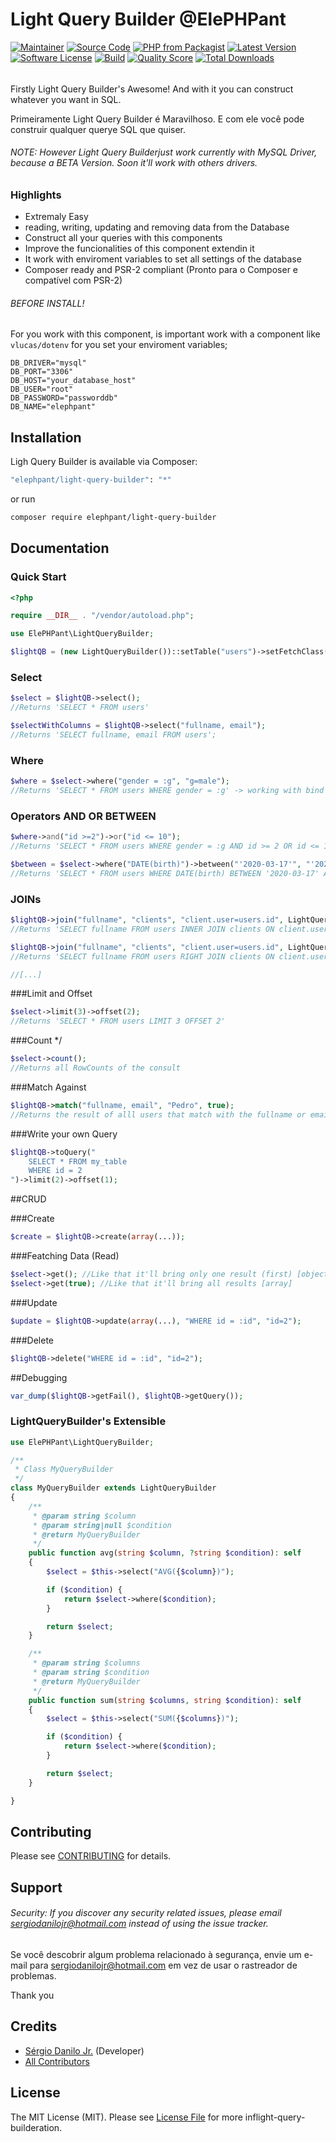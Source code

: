 # Light Query Builder @ElePHPant

[![Maintainer](http://img.shields.io/badge/maintainer-@sergiodanilojr-blue.svg?style=flat-square)](https://twitter.com/sergiodanilojr)
[![Source Code](http://img.shields.io/badge/source-elephpant/light-query-builder-blue.svg?style=flat-square)](https://github.com/sergiodanilojr/light-query-builder)
[![PHP from Packagist](https://img.shields.io/packagist/php-v/elephpant/light-query-builder.svg?style=flat-square)](https://packagist.org/packages/elephpant/light-query-builder)
[![Latest Version](https://img.shields.io/github/release/elephpant/light-query-builder.svg?style=flat-square)](https://github.com/sergiodanilojr/light-query-builder/releases)
[![Software License](https://img.shields.io/badge/license-MIT-brightgreen.svg?style=flat-square)](LICENSE)
[![Build](https://img.shields.io/scrutinizer/build/g/sergiodanilojr/light-query-builder.svg?style=flat-square)](https://scrutinizer-ci.com/g/sergiodanilojr/light-query-builder)
[![Quality Score](https://img.shields.io/scrutinizer/g/sergiodanilojr/light-query-builder.svg?style=flat-square)](https://scrutinizer-ci.com/g/sergiodanilojr/light-query-builder)
[![Total Downloads](https://img.shields.io/packagist/dt/elephpant/light-query-builder.svg?style=flat-square)](https://packagist.org/packages/elephpant/light-query-builder)

###### 
Firstly Light Query Builder's Awesome! And with it you can construct whatever you want in SQL. 

Primeiramente Light Query Builder é Maravilhoso. E com ele você pode construir qualquer querye SQL que quiser.

###### NOTE: However Light Query Builderjust work currently with MySQL Driver, because a BETA Version. Soon it'll work with others drivers.

### Highlights

- Extremaly Easy
- reading, writing, updating and removing data from the Database
- Construct all your queries with this components
- Improve the funcionalities of this component extendin it
- It work with enviroment variables to set all settings of the database
- Composer ready and PSR-2 compliant (Pronto para o Composer e compatível com PSR-2)

###### BEFORE INSTALL!

For you work with this component, is important work with a component like ```vlucas/dotenv``` for you set your enviroment variables;


````dotenv
DB_DRIVER="mysql"
DB_PORT="3306"
DB_HOST="your_database_host"
DB_USER="root"
DB_PASSWORD="passworddb"
DB_NAME="elephpant"
````


## Installation

Ligh Query Builder is available via Composer:

```bash
"elephpant/light-query-builder": "*"
```

or run

```bash
composer require elephpant/light-query-builder
```

## Documentation

### Quick Start
```php
<?php

require __DIR__ . "/vendor/autoload.php";

use ElePHPant\LightQueryBuilder;

$lightQB = (new LightQueryBuilder())::setTable("users")->setFetchClass(stdClass::class);
```


### Select
```php
$select = $lightQB->select();
//Returns 'SELECT * FROM users'

$selectWithColumns = $lightQB->select("fullname, email");
//Returns 'SELECT fullname, email FROM users';
```


### Where
```php
$where = $select->where("gender = :g", "g=male");
//Returns 'SELECT * FROM users WHERE gender = :g' -> working with bind param in PDO
```

### Operators AND OR BETWEEN
```php
$where->and("id >=2")->or("id <= 10");
//Returns 'SELECT * FROM users WHERE gender = :g AND id >= 2 OR id <= 10'

$between = $select->where("DATE(birth)")->between("'2020-03-17'", "'2020-04-01'");
//Returns 'SELECT * FROM users WHERE DATE(birth) BETWEEN '2020-03-17' AND '2020-04-01''
```


### JOINs
```php
$lightQB->join("fullname", "clients", "client.user=users.id", LightQueryBuilder::INNER_JOIN);
//Returns 'SELECT fullname FROM users INNER JOIN clients ON client.user=users.id'

$lightQB->join("fullname", "clients", "client.user=users.id", LightQueryBuilder::RIGHT_JOIN);
//Returns 'SELECT fullname FROM users RIGHT JOIN clients ON client.user=users.id'

//[...]
```


###Limit and Offset
```php
$select->limit(3)->offset(2);
//Returns 'SELECT * FROM users LIMIT 3 OFFSET 2'
```

###Count */
```php
$select->count();
//Returns all RowCounts of the consult
```


###Match Against
```php
$lightQB->match("fullname, email", "Pedro", true);
//Returns the result of alll users that match with the fullname or email with 'Pedro'.
```

###Write  your own Query
```php
$lightQB->toQuery("
    SELECT * FROM my_table 
    WHERE id = 2
")->limit(2)->offset(1);
```

##CRUD

###Create
```php
$create = $lightQB->create(array(...));
```

###Featching Data (Read)
```php
$select->get(); //Like that it'll bring only one result (first) [object]
$select->get(true); //Like that it'll bring all results [array]
```

###Update
```php
$update = $lightQB->update(array(...), "WHERE id = :id", "id=2");
```

###Delete
```php
$lightQB->delete("WHERE id = :id", "id=2");
```

##Debugging
```php
var_dump($lightQB->getFail(), $lightQB->getQuery());
```

### LightQueryBuilder's Extensible

````php
use ElePHPant\LightQueryBuilder;

/**
 * Class MyQueryBuilder
 */
class MyQueryBuilder extends LightQueryBuilder
{
    /**
     * @param string $column
     * @param string|null $condition
     * @return MyQueryBuilder
     */
    public function avg(string $column, ?string $condition): self
    {
        $select = $this->select("AVG({$column})");

        if ($condition) {
            return $select->where($condition);
        }

        return $select;
    }

    /**
     * @param string $columns
     * @param string $condition
     * @return MyQueryBuilder
     */
    public function sum(string $columns, string $condition): self
    {
        $select = $this->select("SUM({$columns})");

        if ($condition) {
            return $select->where($condition);
        }

        return $select;
    }

}
````

## Contributing

Please see [CONTRIBUTING](https://github.com/sergiodanilojr/light-query-builder/blob/master/CONTRIBUTING.md) for details.

## Support

###### Security: If you discover any security related issues, please email sergiodanilojr@hotmail.com instead of using the issue tracker.

Se você descobrir algum problema relacionado à segurança, envie um e-mail para sergiodanilojr@hotmail.com em vez de usar o rastreador de problemas.

Thank you

## Credits

- [Sérgio Danilo Jr.](https://github.com/sergiodanilojr) (Developer)
- [All Contributors](https://github.com/sergiodanilojr/light-query-builder/contributors)

## License

The MIT License (MIT). Please see [License File](https://github.com/sergiodanilojr/light-query-builder/blob/master/LICENSE) for more inflight-query-builderation.